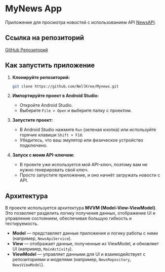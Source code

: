# MyNews App

Приложение для просмотра новостей с использованием API [NewsAPI](https://newsapi.org/).

## Ссылка на репозиторий
[GitHub Репозиторий](https://github.com/NellKree/Mynews)



## Как запустить приложение

1. **Клонируйте репозиторий:**
    ```bash
    git clone https://github.com/NellKree/Mynews.git
    ```

2. **Импортируйте проект в Android Studio:**
    - Откройте Android Studio.
    - Выберите `File > Open` и выберите папку с проектом.

3. **Запустите проект:**
    - В Android Studio нажмите `Run` (зеленая кнопка) или используйте горячие клавиши `Shift + F10`.
    - Убедитесь, что ваш эмулятор или физическое устройство подключено.
4. **Запуск с моим API-ключом:**
    - В проекте уже используется мой API-ключ, поэтому вам не нужно генерировать свой ключ.
    - Просто запустите приложение, и оно начнёт загружать новости с API.


## Архитектура

В проекте используется архитектура **MVVM (Model-View-ViewModel)**. Это позволяет разделить логику получения данных, отображение UI и управление состоянием, обеспечивая большую гибкость и тестируемость.

- **Model** — представляет данные приложения и логику работы с ними (например, `NewsApiService`).
- **View** — отображает данные, полученные из ViewModel, и обновляет UI (например, `MainActivity`).
- **ViewModel** — управляет данными для UI и взаимодействует с репозиториями и моделями (например, `NewsRepository`, `NewsViewModel`).
